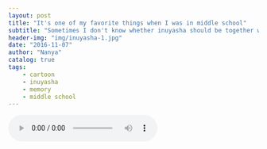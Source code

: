 ```yaml
---
layout: post
title: "It's one of my favorite things when I was in middle school"
subtitle: "Sometimes I don't know whether inuyasha should be together with kikyou or kagome"
header-img: "img/inuyasha-1.jpg"
date: "2016-11-07"
author: "Nanya"
catalog: true
tags:
    - cartoon
    - inuyasha
    - memory
    - middle school
---
```


<audio src="https://rawgithub.com/mushroommie/loved-songs/master/Tamashi.mp3" autoplay="true" controls ></audio>